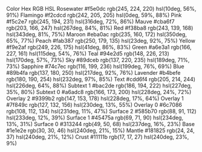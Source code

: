 
Color	Hex	RGB	HSL
Rosewater #f5e0dc	 rgb(245, 224, 220)	 hsl(10deg, 56%, 91%)
Flamingo #f2cdcd	 rgb(242, 205, 205)	 hsl(0deg, 59%, 88%)
Pink #f5c2e7	 rgb(245, 194, 231)	 hsl(316deg, 72%, 86%)
Mauve #cba6f7	 rgb(203, 166, 247)	 hsl(267deg, 84%, 81%)
Red #f38ba8	 rgb(243, 139, 168)	 hsl(343deg, 81%, 75%)
Maroon #eba0ac	 rgb(235, 160, 172)	 hsl(350deg, 65%, 77%)
Peach #fab387	 rgb(250, 179, 135)	 hsl(23deg, 92%, 75%)
Yellow #f9e2af	 rgb(249, 226, 175)	 hsl(41deg, 86%, 83%)
Green #a6e3a1	 rgb(166, 227, 161)	 hsl(115deg, 54%, 76%)
Teal #94e2d5	 rgb(148, 226, 213)	 hsl(170deg, 57%, 73%)
Sky #89dceb	 rgb(137, 220, 235)	 hsl(189deg, 71%, 73%)
Sapphire #74c7ec	 rgb(116, 199, 236)	 hsl(199deg, 76%, 69%)
Blue #89b4fa	 rgb(137, 180, 250)	 hsl(217deg, 92%, 76%)
Lavender #b4befe	 rgb(180, 190, 254)	 hsl(232deg, 97%, 85%)
Text #cdd6f4	 rgb(205, 214, 244)	 hsl(226deg, 64%, 88%)
Subtext 1 #bac2de	 rgb(186, 194, 222)	 hsl(227deg, 35%, 80%)
Subtext 0 #a6adc8	 rgb(166, 173, 200)	 hsl(228deg, 24%, 72%)
Overlay 2 #9399b2	 rgb(147, 153, 178)	 hsl(228deg, 17%, 64%)
Overlay 1 #7f849c	 rgb(127, 132, 156)	 hsl(230deg, 13%, 55%)
Overlay 0 #6c7086	 rgb(108, 112, 134)	 hsl(231deg, 11%, 47%)
Surface 2 #585b70	 rgb(88, 91, 112)	 hsl(233deg, 12%, 39%)
Surface 1 #45475a	 rgb(69, 71, 90)	 hsl(234deg, 13%, 31%)
Surface 0 #313244	 rgb(49, 50, 68)	 hsl(237deg, 16%, 23%)
Base #1e1e2e	 rgb(30, 30, 46)	 hsl(240deg, 21%, 15%)
Mantle #181825	 rgb(24, 24, 37)	 hsl(240deg, 21%, 12%)
Crust #11111b	 rgb(17, 17, 27)	 hsl(240deg, 23%, 9%)

